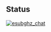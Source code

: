 ## Status

[![esubghz_chat](https://catalog.flipperzero.one/application/esubghz_chat/widget)](https://catalog.flipperzero.one/application/esubghz_chat/page)